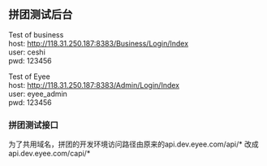 ## 拼团测试后台  

Test of business  
host: http://118.31.250.187:8383/Business/Login/Index  
user: ceshi  
pwd: 123456  

Test of Eyee  
host: http://118.31.250.187:8383/Admin/Login/Index  
user: eyee_admin  
pwd: 123456  




### 拼团测试接口

为了共用域名，拼团的开发环境访问路径由原来的api.dev.eyee.com/api/* 改成api.dev.eyee.com/capi/*

